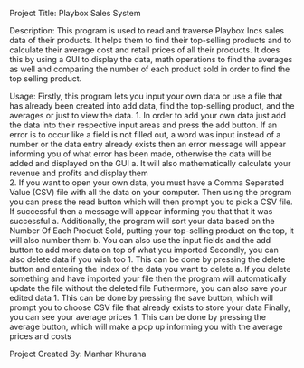 Project Title: Playbox Sales System

Description: This program is used to read and traverse Playbox Incs sales data of their products. It helps them to find their top-selling products and to calculate their average cost and retail prices of all their products. It does this by using a GUI to display the data, math operations to find the averages as well and comparing the number of each product sold in order to find the top selling product. 

Usage: Firstly, this program lets you input your own data or use a file that has already been created into add data, find the top-selling product, and the averages or just to view the data. 
    1. In order to add your own data just add the data into their respective input areas and press the add button. If an error is to occur like a field is not filled out, a word was input instead of a number or the data entry already exists then an error message will appear informing you of what error has been made, otherwise the data will be added and displayed on the GUI
        a. It will also mathematically calculate your revenue and profits and display them  
    2. If you want to open your own data, you must have a Comma Seperated Value (CSV) file with all the data on your computer. Then using the program you can press the read button which will then prompt you to pick a CSV file. If successful then a message will appear informing you that that it was successful 
        a. Additionally, the program will sort your data based on the Number Of Each Product Sold, putting your top-selling product on the top, it will also number them 
        b. You can also use the input fields and the add button to add more data on top of what you imported
Secondly, you can also delete data if you wish too
    1. This can be done by pressing the delete button and entering the index of the data you want to delete 
        a. If you delete something and have imported your file then the program will automatically update the file without the deleted file
Futhermore, you can also save your edited data
    1. This can be done by pressing the save button, which will prompt you to choose CSV file that already exists to store your data
Finally, you can see your average prices
    1. This can be done by pressing the average button, which will make a pop up informing you with the average prices and costs


Project Created By: Manhar Khurana